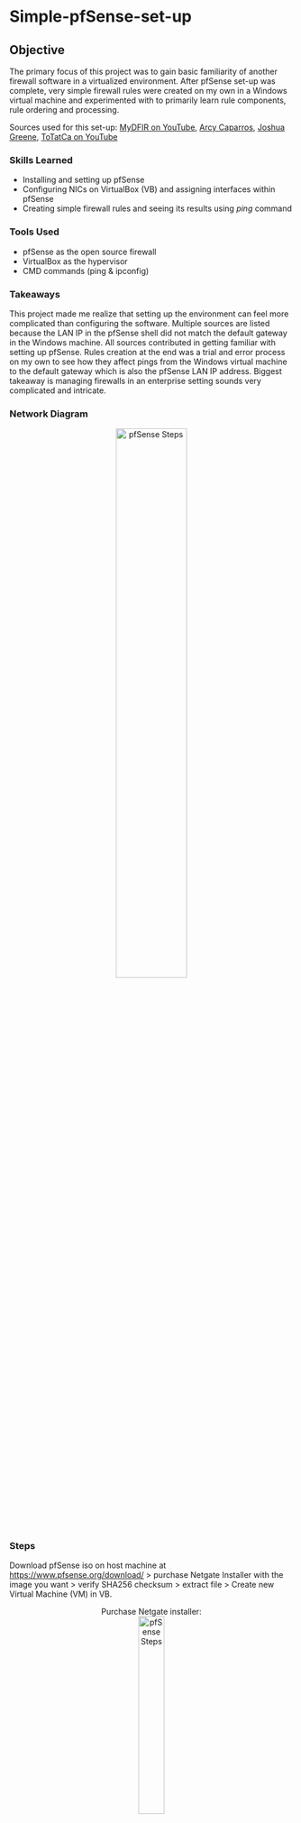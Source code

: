 # Simple-pfSense-set-up

## Objective
The primary focus of this project was to gain basic familiarity of another firewall software in a virtualized environment. After pfSense set-up was complete, very simple firewall rules were created on my own in a Windows virtual machine and experimented with to primarily learn rule components, rule ordering and processing.

Sources used for this set-up: [MyDFIR on YouTube](https://www.youtube.com/watch?v=IymmPht-dAQ), [Arcy Caparros](https://arcy24.medium.com/setting-home-lab-via-pfsense-part-1-5dffd73d6871), [Joshua Greene](https://drive.google.com/file/d/1bYiYn-L6si4Q27qhIIxpfigM0Ax9PofH/view), [ToTatCa on YouTube](https://www.youtube.com/watch?v=phwrzv8KlUE&t=624s)

### Skills Learned
- Installing and setting up pfSense
- Configuring NICs on VirtualBox (VB) and assigning interfaces within pfSense
- Creating simple firewall rules and seeing its results using _ping_ command

### Tools Used
- pfSense as the open source firewall
- VirtualBox as the hypervisor 
- CMD commands (ping & ipconfig)

### Takeaways
This project made me realize that setting up the environment can feel more complicated than configuring the software. Multiple sources are listed because the LAN IP in the pfSense shell did not match the default gateway in the Windows machine. All sources contributed in getting familiar with setting up pfSense. Rules creation at the end was a trial and error process on my own to see how they affect pings from the Windows virtual machine to the default gateway which is also the pfSense LAN IP address. Biggest takeaway is managing firewalls in an enterprise setting sounds very complicated and intricate. 

### Network Diagram
<p align="center">
<img src="https://i.imgur.com/Y6Mm7av.png" height="50%" width="50%" alt="pfSense Steps"/>
<br />
  
### Steps

Download pfSense iso on host machine at https://www.pfsense.org/download/ > purchase Netgate Installer with the image you want > verify SHA256 checksum > extract file > Create new Virtual Machine (VM) in VB.
<p align="center">
Purchase Netgate installer: <br/>
<img src="https://i.imgur.com/hGZkg7E.png" height="30%" width="30%" alt="pfSense Steps"/>
<br />
Download selected iso image: <br/>
<img src="https://i.imgur.com/o9fltTc.png" height="40%" width="40%" alt="pfSense Steps"/>
<br />
Verify SHA256 checksum - checksum matches: <br/>
<img src="https://i.imgur.com/JjnG0So.png" height="70%" width="70%" alt="pfSense Steps"/>
<br />
Extract file: <br/>
<img src="https://i.imgur.com/7jKMCYC.png" height="60%" width="60%" alt="pfSense Steps"/>
<br />
Create new VM in VB: <br/>
<img src="https://i.imgur.com/JKCPtsB.png" height="40%" width="40%" alt="pfSense Steps"/>
<br />
<br />
  
Need to add a network adapter for firewall machine in VB, Tools > Network > Properties > Create new network named pfsense in NAT Networks > assign 192.168.50.0 and enable DHCP > Apply. 
<p align="center">
VB Tools > Network: <br/>
<img src="https://i.imgur.com/7ite07E.png" height="30%" width="30%" alt="pfSense Steps"/>
<br />
Create a new NAT network: <br/>
<img src="https://i.imgur.com/VcrYL2b.png" height="20%" width="20%" alt="pfSense Steps"/>
<br />
Assign an IP address and enable DHCP: <br/>
<img src="https://i.imgur.com/cYhM4mW.png" height="40%" width="40%" alt="pfSense Steps"/>
<br />
<br />
  
Firewall typically uses two interfaces, one for WAN and one for LAN. A type two hypervisor like VB only has one physical NIC card so this set-up will have a WAN private IP instead of a normal public IP. <br />
In the pfSense VM settings > Network > Adapter 1 = Bridged adapter > Adapter 2 = NAT Network created earlier > OK. <br />
Bridged adapter means the pfSense VM will obtain the same IP on the same network as the host machine
<p align="center">
pfSense VM adapter 1 & 2 configurations: <br/>
<img src="https://i.imgur.com/Kaum6mh.png" height="30%" width="30%" alt="pfSense Steps"/>
<br />
<br />

Install pfSense by starting the pfSense VM in VB > Accept terms & conditions > Install pfSense. 
<p align="center">
Install pfSense: <br/>
<img src="https://i.imgur.com/CXzW0CJ.png" height="40%" width="40%" alt="pfSense Steps"/>
<br />
<br />

Select and assign the WAN & LAN interfaces in pfSense. The WAN interface is the bridged adapter with the correspoding MAC address. LAN interface is the pfSense NAT network with the corresponding MAC address.
<p align="center">
WAN interface = le0 = network adapter 1 = bridged adapter. Leave network operation mode default: <br/>
<img src="https://i.imgur.com/fClSo4f.png" height="40%" width="40%" alt="pfSense Steps"/>
<br />
LAN interface = le1 = network adapter 2 = NAT network. pfSense has its own DHCP server so it is assigning it's own IP > leave network operation mode default: <br/>
<img src="https://i.imgur.com/GTx8hc0.png" height="40%" width="40%" alt="pfSense Steps"/>
<br />
Select version to install: <br/>
<img src="https://i.imgur.com/U33Jaum.png" height="30%" width="30%" alt="pfSense Steps"/>
<br />
Installation complete: <br/>
<img src="https://i.imgur.com/dJYHYvl.png" height="30%" width="30%" alt="pfSense Steps"/>
<br />
<br />

After pfSense installation is complete, the iso image needs to be removed from pfSense VM storage settings in order for the system to boot from the virtual disk where it was installed. If the iso image is not removed, pfSense will continue rebooting into its terms and conditions notice. Start the pfSense VM again after.
<p align="center">
Power off machine: <br/>
<img src="https://i.imgur.com/1LomB4i.png" height="30%" width="30%" alt="pfSense Steps"/>
<br />
Remove iso image in pfSense VM settings > storage: <br/>
<img src="https://i.imgur.com/ZQIwuSo.png" height="50%" width="50%" alt="pfSense Steps"/>
<br />
Result after removing iso image: <br/>
<img src="https://i.imgur.com/3tgflBz.png" height="20%" width="20%" alt="pfSense Steps"/>
<br />
Start pfSense VM > No if VLANs should be set up now > input correct WAN & LAN interfaces > confirm choices: <br/>
<img src="https://i.imgur.com/8sEkf1L.png" height="40%" width="40%" alt="pfSense Steps"/>
<br />
<br />

In a real-life environment, the default WAN IP address will likely be our public IP address. Assigning the same NAT network to another VM should result in it being in the same network as the pfSense machine (in theory). <br />
Confirm the IP addresses in the Windows VM by using command prompt. We want to see the Windows VM default gateway IP address to match the pfSense LAN IP address. 
<p align="center">
Assign NAT Network created earlier to the pfSense Windows machine: <br/>
<img src="https://i.imgur.com/YLG3gWj.png" height="30%" width="30%" alt="pfSense Steps"/>
<br />
Check IPv4 address in the Windows machine. IPv4 address automatically obtained is fine: <br/>
<img src="https://i.imgur.com/D4rbeld.png" height="30%" width="30%" alt="pfSense Steps"/>
<br />
Open CMD and input command "ipconfig". Default gateway IP address=192.168.1.1: <br/>
<img src="https://i.imgur.com/yzFbG7o.png" height="50%" width="50%" alt="pfSense Steps"/>
<br />
LAN IP address in pfSense shell matches Windows VM default gateway IP: <br/>
<img src="https://i.imgur.com/HEOoNxL.png" height="50%" width="50%" alt="pfSense Steps"/>
<br />
<br />

Default gateway IP address matching the LAN IP address in pfSense machine shell means that the pfSense GUI can likely be accessed by searching the gateway address in the Windows machine browser search bar. A warning will prompt as HTTP is the default protocol. 
<p align="center">
Warning prompt > Advaced > Continue to 192.168.1.1: <br/>
<img src="https://i.imgur.com/ewWbhLB.png" height="40%" width="40%" alt="pfSense Steps"/>
<br />
Now able to access the pfSense web interface: <br/>
<img src="https://i.imgur.com/eP9FQ81.png" height="40%" width="40%" alt="pfSense Steps"/>
<br />
<br />

Default credentials are "admin" & "pfsense". After signing in, a set-up wizard will occur. For the purposes of this project, majority of the configurations will be left default except for RFC1918 Networks configuration. <br /> 
Block RFC1918 Private Networks is checked by default but since the WAN network in this project is in a private address space (192.168.x.x), it needs to be unchecked. 
<p align="center">
pfSense set-up wizard: <br/>
<img src="https://i.imgur.com/GsMBnW9.png" height="40%" width="40%" alt="pfSense Steps"/>
<br />
In step 4 of the set-up wizard - uncheck "Block RFC1918 Private Networks": <br/>
<img src="https://i.imgur.com/RLhinEw.png" height="50%" width="50%" alt="pfSense Steps"/>
<br />
In step 5 of the set-up wizard - leave default (should be the gateway address): <br/>
<img src="https://i.imgur.com/9BBhzrO.png" height="40%" width="40%" alt="pfSense Steps"/>
<br />
In step 6 of the set-up wizard - set a different admin password: <br/>
<img src="https://i.imgur.com/84dUkdh.png" height="40%" width="40%" alt="pfSense Steps"/>
<br />
Reload configuration & Finish: <br/>
<img src="https://i.imgur.com/bvRtTS7.png" height="40%" width="40%" alt="pfSense Steps"/>
<br />
<img src="https://i.imgur.com/JdBEFiW.png" height="40%" width="40%" alt="pfSense Steps"/>
<br />
<br />

In the pfSense webgui homepage, WAN & LAN interfaces should match the addresses in the pfSense shell. 
<p align="center">
WAN & LAN addresses match: <br/>
<img src="https://i.imgur.com/5E7w7cG.png" height="40%" width="40%" alt="pfSense Steps"/>
<br />
<br />

pfSense provides many tools/3rd-party packages that you can install and use, including starting your own VPN server(s). Toolbar at the top > System > Package Manager > Available Packages > Search
<p align="center">
For example: Snort package (IDS/IPS): <br/>
<img src="https://i.imgur.com/UkYyy0w.png" height="40%" width="40%" alt="pfSense Steps"/>
<br />
<br />
  
Firewall rules can be created to block/allow traffic in or out of your environment. Toolbar at the top > Firewall > Rules. 
<p align="center">
Navigate to firewall rules: <br/>
<img src="https://i.imgur.com/bS6yaYg.png" height="10%" width="10%" alt="pfSense Steps"/>
<br />
Firewall rules landing page: <br/>
<img src="https://i.imgur.com/qlSfpeY.png" height="60%" width="60%" alt="pfSense Steps"/>
<br />
<br />

After basic set-up of pfSense, my goal was to create a few simple rules so pings from the Windows VM to the default gateway (pfSense shell LAN IP address) succeeds or fails. <br />
Rule #1 function: block any traffic from any source to the destination IP address of 192.168.1.1. When the rule is enabled, we should see pings fail. When the rule is disabled, we should see pings succeed. <br />
Rule #2 function: similar rule as rule #1 but instead allow any traffic from any source to the destination IP address of 192.168.1.1. 
<p align="center">
Pings to 192.168.1.1 from Windows VM succeed initially: <br/>
<img src="https://i.imgur.com/57rW1Xc.png" height="40%" width="40%" alt="pfSense Steps"/>
<br />
Firewall > Rules > LAN > either direction green Add button > rule set-up > Save: <br/>
<img src="https://i.imgur.com/I780ueD.png" height="40%" width="40%" alt="pfSense Steps"/>
<br />
After changes have been applied: <br/>
<img src="https://i.imgur.com/5fIzDah.png" height="60%" width="60%" alt="pfSense Steps"/>
<br />
Pings to 192.168.1.1 from Windows VM now fail with pfSense Wins block enabled: <br/>
<img src="https://i.imgur.com/YggSc8F.png" height="40%" width="40%" alt="pfSense Steps"/>
<br />
Disable the rule to verify pings succeed again: <br/>
<img src="https://i.imgur.com/YUPStWb.png" height="70%" width="70%" alt="pfSense Steps"/>
<br />
Pings succeed with the rule disabled: <br/>
<img src="https://i.imgur.com/BY7pcni.png" height="40%" width="40%" alt="pfSense Steps"/>
<br />
Re-enable the rule and apply changes: <br/>
<img src="https://i.imgur.com/2vuXk4A.png" height="50%" width="50%" alt="pfSense Steps"/>
<br />
<br />

Create rule #2 but the Action is "Pass" instead of Block with all other details the same > Apply changes. Rules are ordered from top-to-bottom so rules at the top overrule those below them. This is an oversimplification but the images and steps below illustrate the top-to-bottom order. <br/>
Allow rule is _above_ the Block rule so pings should succeed. If Allow rule is _below_ the Block rule, then the Block rule takes precedent with the pings failing.  
<p align="center">
Rule Action - Pass: <br/>
<img src="https://i.imgur.com/Wh83zrg.png" height="50%" width="50%" alt="pfSense Steps"/>
<br />
Two different rules: <br/>
<img src="https://i.imgur.com/wjstI6y.png" height="60%" width="60%" alt="pfSense Steps"/>
<br />
Successful pings: <br/>
<img src="https://i.imgur.com/u3uACgJ.png" height="40%" width="40%" alt="pfSense Steps"/>
<br />
Moving the allow rule below the block rule: <br/>
<img src="https://i.imgur.com/9zXzmUs.png" height="60%" width="60%" alt="pfSense Steps"/>
<br />
Pings failing: <br/>
<img src="https://i.imgur.com/cHWkJ4y.png" height="40%" width="40%" alt="pfSense Steps"/>
<br />
